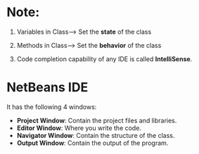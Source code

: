 # Note:

1. Variables in Class--> Set the **state** of the class

2. Methods in Class--> Set the **behavior** of the class

3. Code completion capability of any IDE is called **IntelliSense**.

# NetBeans IDE

It has the following 4 windows:
   - **Project Window**: Contain the project files and libraries.
   - **Editor Window**: Where you write the code.
   - **Navigator Window**: Contain the structure of the class.
   - **Output Window**: Contain the output of the program.
